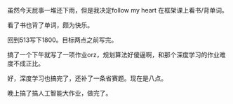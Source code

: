 虽然今天屁事一堆还下雨，但是我决定follow my heart 在框架课上看书/背单词。

看了书也背了单词，颇为快乐。

回到513写下1800。目标两点之前写完。

搞了一个下午就写了一项作业orz，规划算法好傻逼啊，和那个深度学习的作业难度不成正比。

好，深度学习也搞完了，还补了一条省赛题。现在是八点。

晚上搞了搞人工智能大作业，做完了。